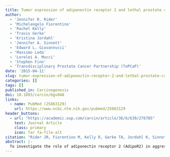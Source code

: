 ```yaml
---
title: Tumor expression of adiponectin receptor 2 and lethal prostate cancer
author:
  - 'Jennifer R. Rider'
  - 'Michelangelo Fiorentino'
  - 'Rachel Kelly'
  - 'Travis Gerke'
  - 'Kristina Jordahl'
  - 'Jennifer A. Sinnott'
  - 'Edward L. Giovannucci'
  - 'Massimo Loda'  
  - 'Lorelei A. Mucci'
  - 'Stephen Finn'
  - 'Transdisciplinary Prostate Cancer Partnership (ToPCaP)'
date: '2015-04-11'
slug: tumor-expression-of-adiponectin-receptor-2-and-lethal-prostate-cancer
categories: []
tags: []
published_in: Carcinogenesis
doi: 10.1093/carcin/bgv048
links:
  - name: PubMed (25863129)
    url: https://www.ncbi.nlm.nih.gov/pubmed/25863129
header_buttons:
  - url: "https://academic.oup.com/carcin/article/36/6/639/276785"
    text: Journal Article
    class: primary
    icon: far fa-file-alt
citation: "Rider JR, Fiorentino M, Kelly R, Gerke TA, Jordahl K, Sinnott JA, Giovannucci EL, Loda MF, Mucci LA, Finn S. Tumor expression of Adiponectin Receptor 2 and lethal prostate cancer. Carcinogenesis 2015; 36(6): 639--647. PMID: 25863129. PMCID: PMC4481603."
abstract: |-
  To investigate the role of adiponectin receptor 2 (AdipoR2) in aggressive prostate cancer we used immunohistochemistry to characterize AdipoR2 protein expression in tumor tissue for 866 men with prostate cancer from the Physicians' Health Study and the Health Professionals Follow-up Study. AdipoR2 tumor expression was not associated with measures of obesity, pathological tumor stage or prostate-specific antigen (PSA) at diagnosis. However, AdipoR2 expression was positively associated with proliferation as measured by Ki-67 expression quartiles (P-trend < 0.0001), with expression of fatty acid synthase (P-trend = 0.001), and with two measures of angiogenesis (P-trend < 0.1). An inverse association was observed with apoptosis as assessed by the TUNEL assay (P-trend = 0.006). Using Cox proportional hazards regression and controlling for age at diagnosis, Gleason score, year of diagnosis category, cohort and baseline BMI, we identified a statistically significant trend for the association between quartile of AdipoR2 expression and lethal prostate cancer (P-trend = 0.02). The hazard ratio for lethal prostate cancer for the two highest quartiles, as compared to the two lowest quartiles, of AdipoR2 expression was 1.9 (95% confidence interval [CI]: 1.2-3.0). Results were similar when additionally controlling for categories of PSA at diagnosis and Ki-67 expression quartiles. These results strengthen the evidence for the role of AdipoR2 in prostate cancer progression.
---
```


<!--
## Common icons

Font Awesome: https://fontawesome.com/icons
Academic Icons: http://jpswalsh.github.io/academicons/

github: fab fa-github
twitter: fab fa-twitter
rocket (app): fas fa-rocket
biorxiv: ai ai-biorxiv
arvix: ai ai-arxiv
doi: ai ai-doi
pubmed: ai ai-pubmed
generic paper: far fa-file-alt
generic project: fas fa-briefcase
-->

<!--
You can include extra content here as markdown.
It will render after Abstract and Links and before Citation.
-->
